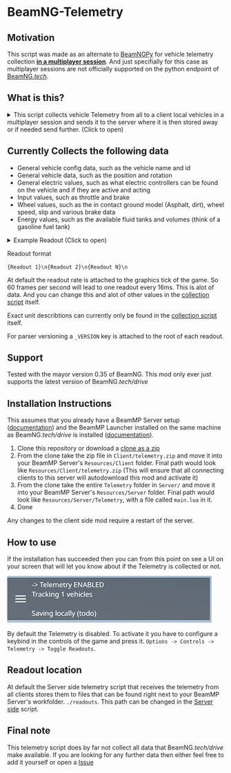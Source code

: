 # BeamNG-Telemetry

## Motivation
This script was made as an alternate to [BeamNGPy](https://github.com/BeamNG/BeamNGpy) for vehicle telemetry collection __[in a multiplayer session](https://beammp.com)__. And just specifially for this case as multiplayer sessions are not officially supported on the python endpoint of [BeamNG.*tech*](https://beamng.tech).

## What is this?
<details>
<summary>This script collects vehicle Telemetry from all to a client local vehicles in a multiplayer session and sends it to the server where it is then stored away or if needed send further. (Click to open)</summary>

![route](./.img/route.jpg)
</details>

## Currently Collects the following data
- General vehicle config data, such as the vehicle name and id
- General vehicle data, such as the position and rotation
- General electric values, such as what electric controllers can be found on the vehicle and if they are active and acting
- Input values, such as throttle and brake
- Wheel values, such as the in contact ground model (Asphalt, dirt), wheel speed, slip and various brake data
- Energy values, such as the available fluid tanks and volumes (think of a gasoline fuel tank)

<details>
<summary>Example Readout (Click to open)</summary>

```json
{
  "_VERSION": 1,
  "config": {
    "config": "settings/default.pc",
    "id": 41675,
    "jbm": "etkc"
  },
  "electrics": {
    "absActive": false,
    "escActive": false,
    "hasAbs": true,
    "hasEsc": true,
    "hasTcs": true,
    "odometer": 226.2229014,
    "signalHazardActive": false,
    "signalLeftActive": false,
    "signalReverseActive": false,
    "signalRightActive": false,
    "tcsActive": false,
    "twoStepEnabled": false
  },
  "energy": {
    "mainTank": {
      "energyCapacity": 1556250000,
      "energyDensity": 41500000,
      "energyType": "gasoline",
      "fluidCapacity": 50,
      "leakRate": 0,
      "remainingEnergyCapacity": 1550578432,
      "remainingFluidCapacity": 49.81778095
    }
  },
  "gameVersion": "0.35.4.0.18091",
  "general": {
    "accel": 0.08223197677,
    "altToMsl": 224.323525,
    "altToSurface": 0.09737449605,
    "dir": {
      "x": 0.3599453568,
      "y": 0.9169647098,
      "z": -0.1720905304
    },
    "dirUp": {
      "x": 0.09386821836,
      "y": 0.1478624642,
      "z": 0.9845432043
    },
    "heading": 21,
    "pos": {
      "x": 937.226614,
      "y": 627.9459108,
      "z": 224.323525
    },
    "rot": {
      "w": -0.1866491735,
      "x": 0.03254408017,
      "y": 0.08172975481,
      "z": 0.9784801006
    },
    "vel": {
      "x": 1.031052828,
      "y": 10.31431293,
      "z": -2.010768175
    }
  },
  "inputs": {
    "brake": 0,
    "clutch": 0,
    "parkingBrake": 0,
    "steering": -0.526658696,
    "throttle": 1
  },
  "time": 15087,
  "wheels": {
    "FL": {
      "angularVelocity": -31.86182976,
      "brake": {
        "absActive": false,
        "absFrequency": 100,
        "brakeCoolingArea": 0.150529412,
        "brakeCoreEnergyCoef": 0.0002989000478,
        "brakeCoreTemperature": 286.3500758,
        "brakeDiameter": 0.37,
        "brakeMaterial": "carbon-ceramic",
        "brakeMeltingPoint": 1800,
        "brakeSpecHeat": 820,
        "brakeSurfaceEnergyCoef": 0.001693766938,
        "brakeSurfaceTemperature": 287.1362922,
        "brakeThermalEfficiency": 0.9819911854,
        "brakeTorque": 2800,
        "brakeType": "carbon-ceramic-vented-disc",
        "brakingTorque": 0
      },
      "contactMaterial": "DIRT_DUSTY",
      "contactMaterialID": 14,
      "downForce": 5914.234863,
      "hasTire": true,
      "hubRadius": 0.255,
      "isBroken": false,
      "isDeflated": false,
      "radius": 0.33,
      "slip": 2.767340422,
      "slipEnergy": 4870.25293,
      "treadCoef": 0.4,
      "wheelSpeed": 10.46989959
    },
    "FR": {
      "angularVelocity": 29.07282639,
      "brake": {
        "absActive": true,
        "absFrequency": 100,
        "brakeCoolingArea": 0.150529412,
        "brakeCoreEnergyCoef": 0.0002989000478,
        "brakeCoreTemperature": 274.1047585,
        "brakeDiameter": 0.37,
        "brakeMaterial": "carbon-ceramic",
        "brakeMeltingPoint": 1800,
        "brakeSpecHeat": 820,
        "brakeSurfaceEnergyCoef": 0.001693766938,
        "brakeSurfaceTemperature": 271.4348818,
        "brakeThermalEfficiency": 0.9758834237,
        "brakeTorque": 2800,
        "brakeType": "carbon-ceramic-vented-disc",
        "brakingTorque": 0
      },
      "contactMaterial": "DIRT_DUSTY",
      "contactMaterialID": 14,
      "downForce": 0.0002344078093,
      "hasTire": true,
      "hubRadius": 0.255,
      "isBroken": false,
      "isDeflated": false,
      "radius": 0.33,
      "slip": 1.508722663,
      "slipEnergy": 0.2433418781,
      "treadCoef": 0.4,
      "wheelSpeed": 9.625636369
    },
    "RL": {
      "angularVelocity": -47.3743515,
      "brake": {
        "absActive": false,
        "absFrequency": 100,
        "brakeCoolingArea": 0.130874823,
        "brakeCoreEnergyCoef": 0.0005518154729,
        "brakeCoreTemperature": 267.6956301,
        "brakeDiameter": 0.345,
        "brakeMaterial": "carbon-ceramic",
        "brakeMeltingPoint": 1800,
        "brakeSpecHeat": 820,
        "brakeSurfaceEnergyCoef": 0.003126954346,
        "brakeSurfaceTemperature": 259.0945702,
        "brakeThermalEfficiency": 0.9699556541,
        "brakeTorque": 1500,
        "brakeType": "carbon-ceramic-vented-disc",
        "brakingTorque": 0
      },
      "contactMaterial": "ASPHALT",
      "contactMaterialID": 10,
      "downForce": 1046.509155,
      "hasTire": true,
      "hubRadius": 0.255,
      "isBroken": false,
      "isDeflated": false,
      "radius": 0.33,
      "slip": 5.81640625,
      "slipEnergy": 8452.280273,
      "treadCoef": 0.4,
      "wheelSpeed": 15.60778231
    },
    "RR": {
      "angularVelocity": 44.74794006,
      "brake": {
        "absActive": false,
        "absFrequency": 100,
        "brakeCoolingArea": 0.130874823,
        "brakeCoreEnergyCoef": 0.0005518154729,
        "brakeCoreTemperature": 261.7592303,
        "brakeDiameter": 0.345,
        "brakeMaterial": "carbon-ceramic",
        "brakeMeltingPoint": 1800,
        "brakeSpecHeat": 820,
        "brakeSurfaceEnergyCoef": 0.003126954346,
        "brakeSurfaceTemperature": 253.4404388,
        "brakeThermalEfficiency": 0.9668522191,
        "brakeTorque": 1500,
        "brakeType": "carbon-ceramic-vented-disc",
        "brakingTorque": 0
      },
      "contactMaterial": "DIRT_DUSTY",
      "contactMaterialID": 14,
      "downForce": 7256.098633,
      "hasTire": true,
      "hubRadius": 0.255,
      "isBroken": false,
      "isDeflated": false,
      "radius": 0.33,
      "slip": 5.902441025,
      "slipEnergy": 25653.81445,
      "treadCoef": 0.4,
      "wheelSpeed": 14.76346935
    }
  }
}
```
</details>

Readout format
```
{Readout 1}\n{Readout 2}\n{Readout N}\n
```

At default the readout rate is attached to the graphics tick of the game. So 60 frames per second will lead to one readout every 16ms. This is alot of data. And you can change this and alot of other values in the [collection script](https://github.com/OfficialLambdax/BeamNG-Telemetry/blob/main/Client/telemetry/lua/vehicle/extensions/auto/Telemetry.lua) itself.

Exact unit describtions can currently only be found in the [collection script](https://github.com/OfficialLambdax/BeamNG-Telemetry/blob/main/Client/telemetry/lua/vehicle/extensions/auto/Telemetry.lua#L79) itself.

For parser versioning a `_VERSION` key is attached to the root of each readout.

## Support
Tested with the mayor version 0.35 of BeamNG.
This mod only ever just supports the latest version of BeamNG.*tech/drive*

## Installation Instructions
This assumes that you already have a BeamMP Server setup ([documentation](https://docs.beammp.com/server/create-a-server)) and the BeamMP Launcher installed on the same machine as BeamNG.*tech/drive* is installed ([documentation](https://docs.beammp.com/game/getting-started/#1-compatibility)).

1. Clone this repository or download a [clone as a zip](https://github.com/OfficialLambdax/BeamNG-Telemetry/archive/refs/heads/main.zip)
2. From the clone take the zip file in `Client/telemetry.zip` and move it into your BeamMP Server's `Resources/Client` folder. Final path would look like `Resources/Client/telemetry.zip` (This will ensure that all connecting clients to this server will autodownload this mod and activate it)
3. From the clone take the entire `Telemetry` folder in `Server/` and move it into your BeamMP Server's `Resources/Server` folder. Final path would look like `Resources/Server/Telemetry`, with a file called `main.lua` in it.
4. Done

Any changes to the client side mod require a restart of the server.

## How to use
If the installation has succeeded then you can from this point on see a UI on your screen that will let you know about if the Telemetry is collected or not.

![Ui](./.img/ui.jpg)

By default the Telemetry is disabled. To activate it you have to configure a keybind in the controls of the game and press it. `Options -> Controls -> Telemetry -> Toggle Readouts`.

## Readout location
At default the Server side telemetry script that receives the telemetry from all clients stores them to files that can be found right next to your BeamMP Server's workfolder. `./readouts`. This path can be changed in the [Server side](https://github.com/OfficialLambdax/BeamNG-Telemetry/blob/main/Server/Telemetry/main.lua) script.

## Final note
This telemetry script does by far not collect all data that BeamNG.*tech/drive* make available. If you are looking for any further data then either feel free to add it yourself or open a [Issue](https://github.com/OfficialLambdax/BeamNG-Telemetry/issues)
